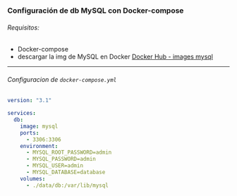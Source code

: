 ### Configuración de db MySQL con Docker-compose

###### Requisitos:

- Docker-compose
- descargar la img de MySQL en Docker
  [Docker Hub - images mysql](https://hub.docker.com/_/mysql)

---

###### Configuracion de `docker-compose.yml`

```yml
version: "3.1"

services:
  db:
    image: mysql
    ports:
      - 3306:3306
    environment:
      - MYSQL_ROOT_PASSWORD=admin
      - MYSQL_PASSWORD=admin
      - MYSQL_USER=admin
      - MYSQL_DATABASE=database
    volumes:
      - ./data/db:/var/lib/mysql
```
